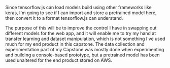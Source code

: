 Since tensorflow.js can load models build using other frameworks like
keras, I'm going to see if I can import and store a pretrained model
here, then convert it to a format tensorflow.js can understand.

The purpose of this will be to improve the control I have in swapping
out different models for the web app, and it will enable me to try my
hand at transfer learning and dataset manipulation, which is not something
I've used much for my end product in this capstone. The data collection
and experimentation part of my Capstone was mostly done when experimenting
and building a console-based prototype, but a pretrained model has been
used unaltered for the end product stored on AWS.